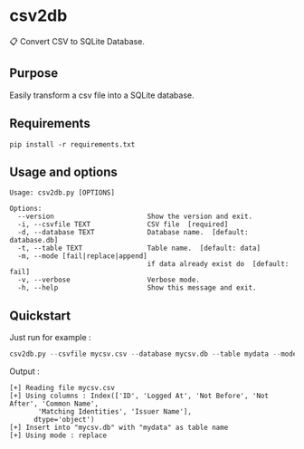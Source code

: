 # csv2db
📋 Convert CSV to SQLite Database.

## Purpose

Easily transform a csv file into a SQLite database.

## Requirements
```
pip install -r requirements.txt
```

## Usage and options

```
Usage: csv2db.py [OPTIONS]

Options:
  --version                       Show the version and exit.
  -i, --csvfile TEXT              CSV file  [required]
  -d, --database TEXT             Database name.  [default: database.db]
  -t, --table TEXT                Table name.  [default: data]
  -m, --mode [fail|replace|append]
                                  if data already exist do  [default: fail]
  -v, --verbose                   Verbose mode.
  -h, --help                      Show this message and exit.
```

## Quickstart
Just run for example :
```python
csv2db.py --csvfile mycsv.csv --database mycsv.db --table mydata --mode replace --verbose
```

Output :
```
[+] Reading file mycsv.csv
[+] Using columns : Index(['ID', 'Logged At', 'Not Before', 'Not After', 'Common Name',
       'Matching Identities', 'Issuer Name'],
      dtype='object')
[+] Insert into "mycsv.db" with "mydata" as table name
[+] Using mode : replace
```